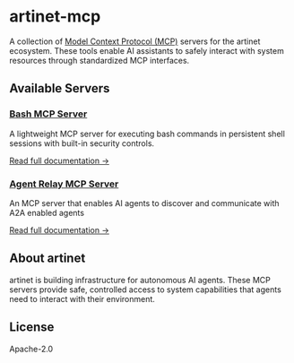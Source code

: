 # artinet-mcp

A collection of [Model Context Protocol (MCP)](https://modelcontextprotocol.io) servers for the artinet ecosystem. These tools enable AI assistants to safely interact with system resources through standardized MCP interfaces.

## Available Servers

### [Bash MCP Server](./servers/bash)

A lightweight MCP server for executing bash commands in persistent shell sessions with built-in security controls.

[Read full documentation →](./servers/bash/README.md)

### [Agent Relay MCP Server](./servers/relay)

An MCP server that enables AI agents to discover and communicate with A2A enabled agents

[Read full documentation →](./servers/relay/README.md)

## About artinet

artinet is building infrastructure for autonomous AI agents. These MCP servers provide safe, controlled access to system capabilities that agents need to interact with their environment.

## License

Apache-2.0
